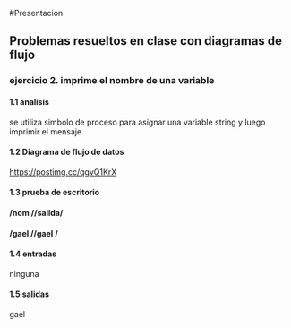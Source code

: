 #Presentacion
## Problemas resueltos en clase con diagramas de flujo
### ejercicio 2. imprime el nombre de una variable
#### 1.1 analisis 
se utiliza simbolo de proceso para asignar una variable string y luego imprimir el mensaje
#### 1.2 Diagrama de flujo de datos
https://postimg.cc/qgvQ1KrX
#### 1.3 prueba de escritorio
#### /nom //salida/
#### /gael //gael  /
#### 1.4 entradas
ninguna
#### 1.5 salidas
gael

